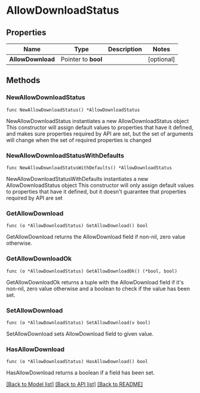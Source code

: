# AllowDownloadStatus

## Properties

Name | Type | Description | Notes
------------ | ------------- | ------------- | -------------
**AllowDownload** | Pointer to **bool** |  | [optional] 

## Methods

### NewAllowDownloadStatus

`func NewAllowDownloadStatus() *AllowDownloadStatus`

NewAllowDownloadStatus instantiates a new AllowDownloadStatus object
This constructor will assign default values to properties that have it defined,
and makes sure properties required by API are set, but the set of arguments
will change when the set of required properties is changed

### NewAllowDownloadStatusWithDefaults

`func NewAllowDownloadStatusWithDefaults() *AllowDownloadStatus`

NewAllowDownloadStatusWithDefaults instantiates a new AllowDownloadStatus object
This constructor will only assign default values to properties that have it defined,
but it doesn't guarantee that properties required by API are set

### GetAllowDownload

`func (o *AllowDownloadStatus) GetAllowDownload() bool`

GetAllowDownload returns the AllowDownload field if non-nil, zero value otherwise.

### GetAllowDownloadOk

`func (o *AllowDownloadStatus) GetAllowDownloadOk() (*bool, bool)`

GetAllowDownloadOk returns a tuple with the AllowDownload field if it's non-nil, zero value otherwise
and a boolean to check if the value has been set.

### SetAllowDownload

`func (o *AllowDownloadStatus) SetAllowDownload(v bool)`

SetAllowDownload sets AllowDownload field to given value.

### HasAllowDownload

`func (o *AllowDownloadStatus) HasAllowDownload() bool`

HasAllowDownload returns a boolean if a field has been set.


[[Back to Model list]](../README.md#documentation-for-models) [[Back to API list]](../README.md#documentation-for-api-endpoints) [[Back to README]](../README.md)


